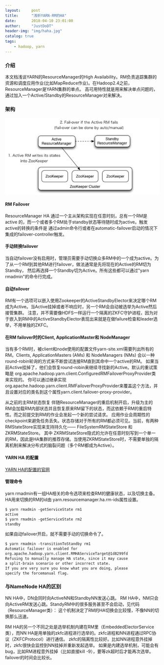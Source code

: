 ```yaml
---
layout:     post
title:      "浅析YARN-RM的HA"
date:       2018-04-10 23:01:00
author:     "JustDoDT"
header-img: "img/haha.jpg"
catalog: true
tags:
    - hadoop, yarn
---
```


### 介绍
本文档浅谈YARN的ResourceManager的High Availability。RM负责追踪集群的资源和调度应用作业(比如MapReduce作业)。在Hadoop2.4之前，ResourceManager是YARN集群的单点。
高可用特性就是用来解决单点问题的，通过加入一个Active/Standby的ResourceManager对来解决。

### 架构

![Hadoop Yarn架构](/img/Yarn/yarn5.png)

#### RM Failover
ResourceManager HA 通过一个主从架构实现在任意时刻，总有一个RM是active 的，而一个或者多个RM处于standby状态等待随时成为active。触发active的转换的条件是
通过admin命令行或者在automatic-failover启动的情况下集成的failover-controller触发。

#### 手动转换failover
当自动failover没有启用时，管理员需要手动切换众多RM中的一个成为active。为了从一个RM到其他RM进行failover，做法通常是先将现在的Active的RM切为Standby，
然后再选择一个Standby切为Active。所有这些都可以通过"yarn rmadmin"的命令行完成。

#### 自动failover
RM有一个选项可以嵌入使用Zookeeper的ActiveStandbyElector来决定哪个RM成为Active。当Active挂掉或者不响应时，另一个RM会自动被选举为Active然后接管集群。
注意，并不需要像HDFS一样运行一个隔离的ZKFC守护进程，因为对于嵌入到RM中的ActiveStandbyElector表现出来就是在做failure检查和leader选举，不用单独的ZKFC。

#### 在RM failover时的Client, ApplicationMaster和 NodeManager
当有多个RM时，被client和node使用的配置文件yarn-site.xml需要列出所有的RM。Clients, ApplicationMasters (AMs) 和 NodeManagers (NMs) 会以一种round-robin轮询的方式来不断尝试连接RM直到其命中一个active的RM。
如果当前Active挂掉了，他们会恢复round-robin来继续寻找新的Active。默认的重试策略是 org.apache.hadoop.yarn.client.ConfiguredRMFailoverProxyProvider类来实现的。
你可以通过继承实现org.apache.hadoop.yarn.client.RMFailoverProxyProvider来覆盖这个方法，并且设置对应的类名到这个属性yarn.client.failover-proxy-provider。

从之前的主RM状态恢复
伴随ResourceManager的重启机制开启，升级为主的RM会加载RM内部状态并且恢复原来RM留下的状态，而这依赖于RM的重启特性。而之前提交到RM的作业会发起一个新的尝试请求。
应用作业会周期性的checkpoint来避免任务丢失。状态存储对于所有的RM都必须可见。当前，有两种RMStateStore实现来支持持久化—— FileSystemRMStateStore 和 ZKRMStateStore。
其中 ZKRMStateStore隐式的允许在任意时刻写到一个单一的RM，因此是HA集群的推荐存储。当使用ZKRMStateStore时，不需要单独的隔离机制来解决分布式的脑裂问题（多个RM都成为Active）。

#### YARN HA 的配置
[YARN HA的配置的官网](http://archive.cloudera.com/cdh5/cdh/5/hadoop-2.6.0-cdh5.7.0/hadoop-yarn/hadoop-yarn-site/ResourceManagerHA.html)


#### 管理命令
yarn rmadmin有一组HA相关的命令选项来检查RM的健康状态，以及切换主备。HA用来切换的RM的id由 yarn.resourcemanager.ha.rm-ids属性设置。

    $ yarn rmadmin -getServiceState rm1
    active
    $ yarn rmadmin -getServiceState rm2
    standby


如果自动failover开启，就不需要手动的切换命令了。

    $ yarn rmadmin -transitionToStandby rm1
    Automatic failover is enabled for org.apache.hadoop.yarn.client.RMHAServiceTarget@1d8299fd
    Refusing to manually manage HA state, since it may cause
    a split-brain scenario or other incorrect state.
    If you are very sure you know what you are doing, please
    specify the forcemanual flag.
    
    
 ### 与NameNode HA的区别

NN HA中，DN会同时向ActiveNN和StandbyNN发送心跳。
RM HA中，NM只会向ActiveRM发送心跳。StandyRM中的很多服务甚至不会启动，见代码（ResourceManager类）：
这个机制决定了RM的HA切换会比较慢，不像NN的切换那么迅速。

RM HA的另一个不同之处是选举机制内建在RM里（EmbeddedElectorService类），而NN HA是用单独的zkfc进程进行选举的。zkfc进程和NN进程通过RPC协议（ZKFCProtocol）进行通信。
zkfc的隔离性比较好。比如NN进程意外挂掉时，zkfc很快会监控到NN挂掉并重新发起选举。
如果是内建选举机制，可能会有bug，比如RM进程意外挂掉（比如直接kill -9），要等zk超时后才能再次选举。failover的时间会比较长。












